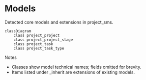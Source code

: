 # Models

Detected core models and extensions in project_sms.

```mermaid
classDiagram
    class project_project
    class project_project_stage
    class project_task
    class project_task_type
```

Notes
- Classes show model technical names; fields omitted for brevity.
- Items listed under _inherit are extensions of existing models.
